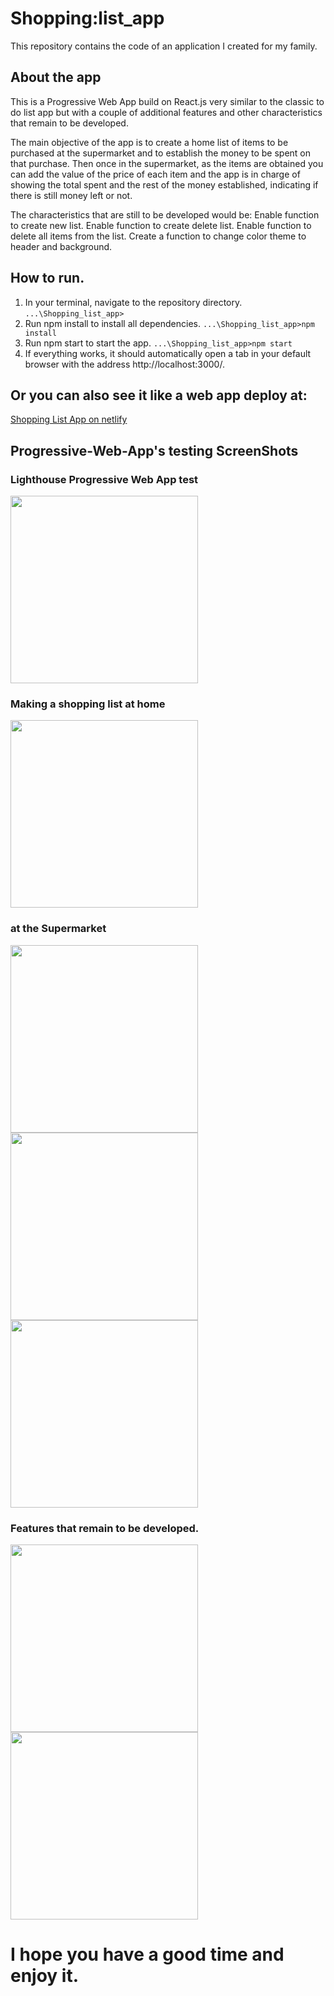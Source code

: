 # Shopping:list_app
This repository contains the code of an application I created for my family. 

## About the app
This is a Progressive Web App build on React.js very similar to the classic to do list app but with a couple of additional features and other characteristics that remain to be developed. 

The main objective of the app is to create a home list of items to be purchased at the supermarket and to establish the money to be spent on that purchase.
Then once in the supermarket, as the items are obtained you can add the value of the price of each item and the app is in charge of showing the total spent and the rest of the money established, indicating if there is still money left or not. 

The characteristics that are still to be developed would be: 
Enable function to create new list.
Enable function to create delete list.
Enable function to delete all items from the list.
Create a function to change color theme to header and background.

## How to run.
  1. In your terminal, navigate to the repository directory. `...\Shopping_list_app>`
  2. Run npm install to install all dependencies. `...\Shopping_list_app>npm install` 
  3. Run npm start to start the app. `...\Shopping_list_app>npm start`
  4. If everything works, it should automatically open a tab in your default browser with the address http://localhost:3000/.
    
## Or you can also see it like a web app deploy at:
<a href="https://urshoppinglistapp.netlify.app">Shopping List App on netlify</a>

## Progressive-Web-App's testing ScreenShots  
### Lighthouse Progressive Web App test
<img src="screenshots/PWAtest.png" width="300">

### Making a shopping list at home
<img src="screenshots/screenshot1.png" width="300">

### at the Supermarket
<img src="screenshots/screenshot2.png" width="300">
<img src="screenshots/screenshot3.png" width="300">
<img src="screenshots/screenshot4.png" width="300">

### Features that remain to be developed. 
<img src="screenshots/screenshot5.png" width="300">
<img src="screenshots/screenshot6.png" width="300">

# I hope you have a good time and enjoy it.
